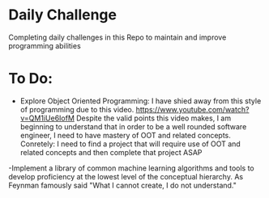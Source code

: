 # Daily Challenge

Completing daily challenges in this Repo to maintain and improve programming abilities



# To Do:
- Explore Object Oriented Programming: I have shied away from this style of programming due to this video. https://www.youtube.com/watch?v=QM1iUe6IofM
Despite the valid points this video makes, I am beginning to understand that in order to be a well rounded software 
engineer, I need to have mastery of OOT and related concepts. 
  Conretely: I need to find a project that will require use of OOT and related concepts and then complete that project ASAP
 
 
-Implement a library of common machine learning algorithms and tools to develop proficiency at the lowest level of the conceptual hierarchy. As Feynman famously said "What I cannot create, I do not understand."
